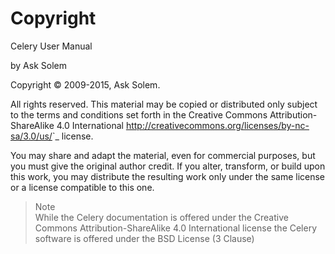 
# Copyright

  
Celery User Manual    

by Ask Solem

Copyright © 2009-2015, Ask Solem.

All rights reserved. This material may be copied or distributed only subject to the terms and conditions set forth in the Creative Commons Attribution-ShareAlike 4.0 International <http://creativecommons.org/licenses/by-nc-sa/3.0/us/>`_ license.

You may share and adapt the material, even for commercial purposes, but you must give the original author credit. If you alter, transform, or build upon this work, you may distribute the resulting work only under the same license or a license compatible to this one.

> Note  
While the Celery documentation is offered under the Creative Commons Attribution-ShareAlike 4.0 International license the Celery software is offered under the BSD License (3 Clause)